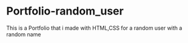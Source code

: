 # Portfolio-random_user
This is a Portfolio that i made with HTML,CSS for a random user with a random name
